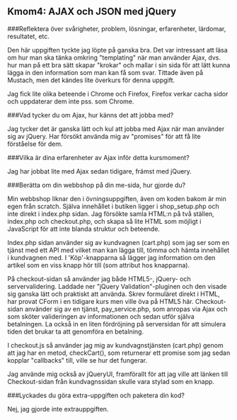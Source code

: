 Kmom4: AJAX och JSON med jQuery
-------------------------------

###Reflektera över svårigheter, problem, lösningar, erfarenheter, lärdomar, resultatet, etc.

Den här uppgiften tyckte jag löpte på ganska bra. Det var intressant att läsa om hur man ska tänka omkring "templating" när man använder Ajax, dvs. hur man på ett bra sätt skapar "krokar" och mallar i sin sida för att lätt kunna lägga in den information som man kan få som svar. Tittade även på Mustach, men det kändes lite överkurs för denna uppgift.

Jag fick lite olika beteende i Chrome och Firefox, Firefox verkar cacha sidor och uppdaterar dem inte pss. som Chrome.

###Vad tycker du om Ajax, hur känns det att jobba med?

Jag tycker det är ganska lätt och kul att jobba med Ajax när man använder sig av jQuery. Har försökt använda mig av "promises" för att få lite förståelse för dem.

###Vilka är dina erfarenheter av Ajax inför detta kursmoment?

Jag har jobbat lite med Ajax sedan tidigare, främst med jQuery.

###Berätta om din webbshop på din me-sida, hur gjorde du?

Min webbshop liknar den i övningsuppgiften, även om koden bakom är min egen från scratch. Själva innehållet i butiken ligger i shop_setup.php och inte direkt i index.php sidan. Jag försökte samla HTML:n på två ställen, index.php och checkout.php, och skapa så lite HTML som möjligt i JavaScript för att inte blanda struktur och beteende.

Index.php sidan använder sig av kundvagnen (cart.php) som jag ser som en tjänst med ett API med vilket man kan lägga till, tömma och hämta innehållet i kundvagnen med. I 'Köp'-knapparna så lägger jag information om den artikel som en viss knapp hör till (som attribut hos knapparna).

På checkout-sidan så använder jag både HTML5-, jQuery- och servervalidering. Laddade ner "jQuery Validation"-pluginen och den visade sig ganska lätt och praktiskt att använda. Skrev formuläret direkt i HTML, har provat CForm i en tidigare kurs men ville öva på HTML5 här. Checkout-sidan använder sig av en tjänst, pay_service.php, som anropas via Ajax och som sköter valideringen av informationen och sedan utför själva betalningen. La också in en liten fördröjning på serversidan för att simulera tiden det brukar ta att genomföra en betalning.

I checkout.js så använder jag mig av kundvagnstjänsten (cart.php) genom att jag har en metod, checkCart(), som returnerar ett promise som jag sedan kopplar "callbacks" till, ville se hur det fungerar.

Jag använde mig också av jQueryUI, framförallt för att jag ville att länken till Checkout-sidan från kundvagnssidan skulle vara stylad som en knapp.


###Lyckades du göra extra-uppgiften och paketera din kod?

Nej, jag gjorde inte extrauppgiften.